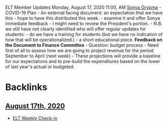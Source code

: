 ELT Member Updates
Monday, August 17, 2020 11:00, AM 
[Sonya Grypma](<Sonya Grypma.md>) - COVID-19 Plan 
    - An external facing document: an expectation that we have this
        - hope to have this distributed this week. 
        - examine it and offer Sonya immediate feedback
    - I might need to review the President's portion. 
    - N.B. we still have not clearly identified who will offer regular updates for students:
        - do we have a training for students (but we have no indication of how that will be operationalized.)
            - a short educational piece. 
**Feedback on the Document to Finance Committee**
    - Question: budget process
        - Need first of all to assess how we are going to project revenue for the period September to April (next week)
            - These projections will provide a baseline for our expectations and to pre-build the expenditures based on the lower of last year's actual or budgeted. 

# Backlinks
## [August 17th, 2020](<August 17th, 2020.md>)
- [ELT Weekly Check-in](<ELT Weekly Check-in.md>)

